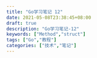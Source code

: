 ```yaml
---
title: "Go学习笔记 12"
date: 2021-05-08T23:38:45+08:00
draft: true
description: "Go学习笔记-12"
keywords: ["Method","struct"]
tags: ["Go","教程"]
categories: ["技术","笔记"]
---
```


<!--more-->